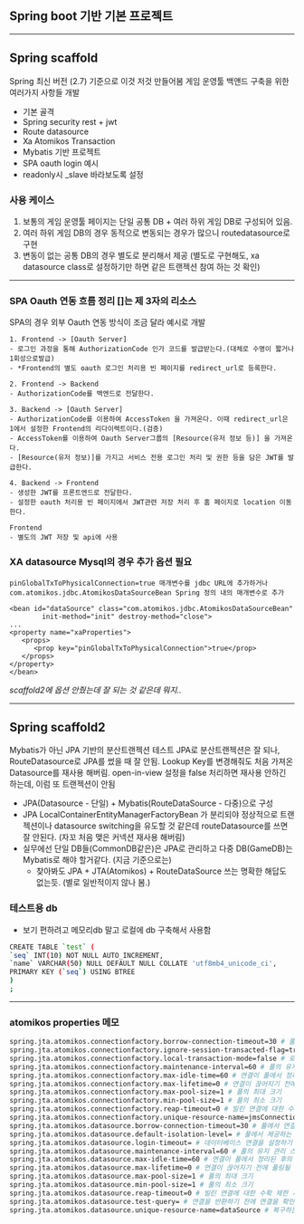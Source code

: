 ## Spring boot 기반 기본 프로젝트

---
## Spring scaffold

Spring 최신 버전 (2.7) 기준으로 이것 저것 만들어봄
게임 운영툴 백앤드 구축을 위한 여러가지 사항들 개발

- 기본 골격
- Spring security rest + jwt
- Route datasource
- Xa Atomikos Transaction
- Mybatis 기반 프로젝트 
- SPA oauth login 예시
- readonly시 _slave 바라보도록 설정

### 사용 케이스

1. 보통의 게임 운영툴 페이지는 단일 공통 DB + 여러 하위 게임 DB로 구성되어 있음.
2. 여러 하위 게임 DB의 경우 동적으로 변동되는 경우가 많으니 routedatasource로 구현
3. 변동이 없는 공통 DB의 경우 별도로 분리해서 제공 (별도로 구현해도, xa datasource class로 설정하기만 하면 같은 트랜젝션 참여 하는 것 확인)

--- 

### SPA Oauth 연동 흐름 정리 []는 제 3자의 리소스

SPA의 경우 외부 Oauth 연동 방식이 조금 달라 예시로 개발
```
1. Frontend -> [Oauth Server]
- 로그인 과정을 통해 AuthorizationCode 인가 코드를 발급받는다.(대체로 수명이 짧거나 1회성으로발급)
- *Frontend의 별도 oauth 로그인 처리용 빈 페이지를 redirect_url로 등록한다.

2. Frontend -> Backend
- AuthorizationCode를 백엔드로 전달한다.

3. Backend -> [Oauth Server]
- AuthorizationCode를 이용하여 AccessToken 을 가져온다. 이때 redirect_url은 1에서 설정한 Frontend의 리다이렉트이다.(검증)
- AccessToken를 이용하여 Oauth Server그룹의 [Resource(유저 정보 등)] 을 가져온다.
- [Resource(유저 정보)]를 가지고 서비스 전용 로그인 처리 및 권한 등을 담은 JWT를 발급한다.

4. Backend -> Frontend
- 생성한 JWT를 프론트엔드로 전달한다.
- 설정한 oauth 처리용 빈 페이지에서 JWT관련 저장 처리 후 홈 페이지로 location 이동한다.

Frontend
- 별도의 JWT 저장 및 api에 사용
```

### XA datasource Mysql의 경우 추가 옵션 필요
```
pinGlobalTxToPhysicalConnection=true 매개변수를 jdbc URL에 추가하거나 com.atomikos.jdbc.AtomikosDataSourceBean Spring 정의 내의 매개변수로 추가

<bean id="dataSource" class="com.atomikos.jdbc.AtomikosDataSourceBean"
        init-method="init" destroy-method="close">
...
<property name="xaProperties">
   <props>
      <prop key="pinGlobalTxToPhysicalConnection">true</prop>  
   </props>     
</property>
</bean>
```
*scaffold2에 옵션 안줬는데 잘 되는 것 같은데 뭐지..*

---

## Spring scaffold2

Mybatis가 아닌 JPA 기반의 분산트랜젝션 테스트
JPA로 분산트랜젝션은 잘 되나, RouteDatasource로 JPA를 썼을 때 잘 안됨.
Lookup Key를 변경해줘도 처음 가져온 Datasource를 재사용 해버림.
open-in-view 설정을 false 처리하면 재사용 안하긴 하는데, 이럼 또 트랜젝션이 안됨

- JPA(Datasource - 단일) + Mybatis(RouteDataSource - 다중)으로 구성
- JPA LocalContainerEntityManagerFactoryBean 가 분리되야 정상적으로 트랜젝션이나 datasource switching을 유도할 것 같은데 routeDatasource를 쓰면 잘 안된다. (자꼬 처음 맺은 커넥션 재사용 해버림)
- 실무에선 단일 DB들(CommonDB같은)은 JPA로 관리하고 다중 DB(GameDB)는 Mybatis로 해야 할거같다. (지금 기준으로는)
  - 찾아봐도 JPA + JTA(Atomikos) + RouteDataSource 쓰는 명확한 해답도 없는듯. (별로 일반적이지 않나 봄.)

### 테스트용 db

- 보기 편하려고 메모리db 말고 로컬에 db 구축해서 사용함
```bash
CREATE TABLE `test` (
`seq` INT(10) NOT NULL AUTO_INCREMENT,
`name` VARCHAR(50) NULL DEFAULT NULL COLLATE 'utf8mb4_unicode_ci',
PRIMARY KEY (`seq`) USING BTREE
)
;
```

---

### atomikos properties 메모
```bash
spring.jta.atomikos.connectionfactory.borrow-connection-timeout=30 # 풀에서 연결을 빌리기 위한 시간 초과(초)
spring.jta.atomikos.connectionfactory.ignore-session-transacted-flag=true # 세션 생성 시 트랜잭션 플래그 무시 여부
spring.jta.atomikos.connectionfactory.local-transaction-mode=false # 로컬 트랜잭션을 원하는지 여부
spring.jta.atomikos.connectionfactory.maintenance-interval=60 # 풀의 유지 관리 스레드 실행 사이의 시간(초)
spring.jta.atomikos.connectionfactory.max-idle-time=60 # 연결이 풀에서 정리된 후의 시간(초)
spring.jta.atomikos.connectionfactory.max-lifetime=0 # 연결이 끊어지기 전에 풀링될 수 있는 시간(초). 0은 제한이 없음을 나타냅니다.
spring.jta.atomikos.connectionfactory.max-pool-size=1 # 풀의 최대 크기
spring.jta.atomikos.connectionfactory.min-pool-size=1 # 풀의 최소 크기
spring.jta.atomikos.connectionfactory.reap-timeout=0 # 빌린 연결에 대한 수확 시간 초과(초). 0은 제한이 없음을 나타냅니다.
spring.jta.atomikos.connectionfactory.unique-resource-name=jmsConnectionFactory # 복구 중 리소스를 식별하는 데 사용되는 고유 이름
spring.jta.atomikos.datasource.borrow-connection-timeout=30 # 풀에서 연결을 빌리기 위한 시간 초과(초)
spring.jta.atomikos.datasource.default-isolation-level= # 풀에서 제공하는 연결의 기본 격리 수준
spring.jta.atomikos.datasource.login-timeout= # 데이터베이스 연결을 설정하기 위한 시간 초과(초)
spring.jta.atomikos.datasource.maintenance-interval=60 # 풀의 유지 관리 스레드 실행 사이의 시간(초)
spring.jta.atomikos.datasource.max-idle-time=60 # 연결이 풀에서 정리된 후의 시간(초)
spring.jta.atomikos.datasource.max-lifetime=0 # 연결이 끊어지기 전에 풀링될 수 있는 시간(초). 0은 제한이 없음을 나타냅니다.
spring.jta.atomikos.datasource.max-pool-size=1 # 풀의 최대 크기
spring.jta.atomikos.datasource.min-pool-size=1 # 풀의 최소 크기
spring.jta.atomikos.datasource.reap-timeout=0 # 빌린 연결에 대한 수확 제한 시간(초). 0은 제한이 없음을 나타냅니다.
spring.jta.atomikos.datasource.test-query= # 연결을 반환하기 전에 연결을 확인하는 데 사용되는 SQL 쿼리 또는 문
spring.jta.atomikos.datasource.unique-resource-name=dataSource # 복구하는 동안 리소스를 식별하는 데 사용되는 고유한 이름
```
